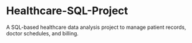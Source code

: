 # Healthcare-SQL-Project
A SQL-based healthcare data analysis project to manage patient records, doctor schedules, and billing.
